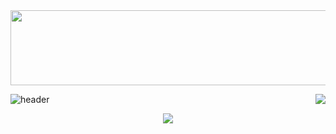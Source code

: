 <a href="https://github.com/devxb/gitanimals">
  <img src="https://render.gitanimals.org/lines/{Hyeri1ee}?pet-id=1" width="1000" height="120"/>
</a>



<a href="https://solved.ac/haerizian"><img align="right" src="http://mazassumnida.wtf/api/v2/generate_badge?boj=haerizian&theme=dark"/></a>





![header](https://capsule-render.vercel.app/api?type=wave&color=auto&text=Github%20Hyeri)

<div align="center">
<!--horizontal divider(gradiant)-->
<img src="https://user-images.githubusercontent.com/73097560/115834477-dbab4500-a447-11eb-908a-139a6edaec5c.gif">
  

</div>


<!--
  [이력서(resume)](https://clear-wax-441.notion.site/c7a57347861a468c8820b155d629a6c5)
  
  <img align="right" width="23" src="https://github.com/seondal/seondal/assets/75469131/f3735e2a-2fb1-4e7f-bbea-81f5698213b0" />

  <a href="https://im-not-robot-0.tistory.com/"><img src="https://img.shields.io/badge/Hyeri.blog-3DDC84?style=badge&logo=Velog&logoColor=white"/></a> <a href="https://clear-wax-441.notion.site/Project-ReadMe-3046b186ffa64aafa26ca19a3e9ff8d9?pvs=74"><img src="https://img.shields.io/badge/Projects-735998?style=badge&logo=GitHub&logoColor=white"/></a> 
  ---

</div>


활동

- 🎤 [구름톤 딥다이브 풀스택 11회차](https://9oormthon.university/) - BE  <sub>(2024.08 ~ )</sub>
- 🎤 [구름톤 유니브 3기](https://9oormthon.university/) - BE  <sub>(2024.08 ~ )</sub>
- 🎤 [인프런 워밍업 클럽 1기](https://github.com/Hyeri1ee/BackendInflearn/tree/master) - BE 수료 <sub>(2024.04 ~ 2024.05)</sub>
- 🎤 Saxion university(Netherlands) - cs 과정 교환학생 <sub>(2024.02 ~ 2024.07)</sub>
- 🎤 건국대학교 컴퓨터공학부 <sub>(2022.03 ~ )</sub>

프로젝트

- 🥗 개인[JOB FIELD MAP](https://github.com/Hyeri1ee/JobFieldMap) - BE 개발 <sub>(2024.08 ~ )</sub>
- 🥗 [Smart Household Appliance webapp](https://github.com/Hyeri1ee/Smart-Houshold-Appliance-webapp) - BE 개발 <sub>(2024.05 ~ 2024.07)</sub>
- 🥗 [쿠석쿠석 프로젝트](https://github.com/KONKUK-MAP-Service/Ku-suk-Ku-suk) - BE 개발 <sub>(2024.01 ~ 2024.04)</sub>
<div align="center">
 자주 사용하는 기술

<div align="center">
  
<img src="https://img.shields.io/badge/Spring-6DB33F?style=for-the-badge&logo=Spring&logoColor=white">
<img src="https://img.shields.io/badge/MySQL-4479A1?style=for-the-badge&logo=MySQL&logoColor=white">

</div></div>

</div>
<details>
<summary>자격증/상</summary>
<div markdown="1">

|기간|활동| 
|:-:|-:|
|<sub>2024.08 ~ 24.08</sub>| 오픽 IH  | 
|<sub>2023.08 ~ 23.08</sub>| 건국대학교 모빌리티 창업 캠프 팀 대상  |
|<sub>2022.07 ~ 22.07</sub>| 토익 855  |

</div>
</details>

<details>
  <summary>취미</summary>
  헬스, 여행, 스몰톡
</details>
-->
